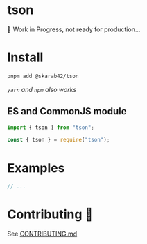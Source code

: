 # tson

📌 Work in Progress, not ready for production...

# Install

```bash
pnpm add @skarab42/tson
```

_`yarn` and `npm` also works_

## ES and CommonJS module

```ts
import { tson } from "tson";
```

```ts
const { tson } = require("tson");
```

# Examples

```ts
// ...
```

# Contributing 💜

See [CONTRIBUTING.md](https://github.com/skarab42/tson/blob/main/CONTRIBUTING.md)
